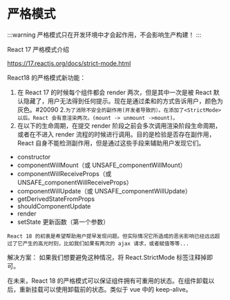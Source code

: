 # 严格模式

:::warning
严格模式只在开发环境中才会起作用，不会影响生产构建！
:::

React 17 严格模式介绍

https://17.reactjs.org/docs/strict-mode.html

React18 的严格模式新功能：

1. 在 React 17 的时候每个组件都会 render 两次，但是其中一次是被 React 默认隐藏了，用户无法得到任何提示。现在是通过柔和的方式告诉用户，颜色为灰色。#20090 2.`为了消除不安全的副作用(开发者导致的）。在添加了<StrictMode> 以后。React 会有意渲染两次。(mount -> unmount ->mount)。`
2. 在以下的生命周期，在提交 render 阶段之前会多次调用渲染阶段生命周期，或者在不进入 render 流程的时候进行调用。目的是检验是否存在副作用，React 自身不能检测副作用，但是通过这些手段来辅助用户发现它们。

- constructor
- componentWillMount（或 UNSAFE_componentWillMount）
- componentWillReceiveProps（或 UNSAFE_componentWillReceiveProps）
- componentWillUpdate（或 UNSAFE_componentWillUpdate）
- getDerivedStateFromProps
- shouldComponentUpdate
- render
- setState 更新函数（第一个参数）

```
React 18 的初衷是希望帮助用户提早发现问题。但实际情况它所造成的恶劣影响已经远远超过了它产生的高光时刻，比如我们如果有两次的 ajax 请求，或者赋值等等...
```

解决方案：
如果我们想要避免这种情况，将 React.StrictMode 标签注释掉即可。

在未来，React 18 的严格模式可以保证组件拥有可重用的状态。在组件卸载以后，重新挂载可以使用卸载前的状态。类似于 vue 中的 keep-alive。
